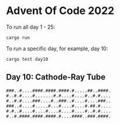 # Advent Of Code 2022

To run all day 1 - 25:

```
cargo run
```

To run a specific day, for example, day 10:

```
cargo test day10
```

## Day 10: Cathode-Ray Tube

```
###..#....####.####.####.#.....##..####.
#..#.#....#.......#.#....#....#..#.#....
#..#.#....###....#..###..#....#....###..
###..#....#.....#...#....#....#.##.#....
#.#..#....#....#....#....#....#..#.#....
#..#.####.####.####.#....####..###.####.
```

